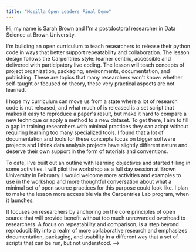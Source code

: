 ```yaml
---
title: "Mozilla Open Leaders Final Demo"
---
```


Hi, my name is Sarah Brown and I'm a postdoctoral researcher in Data Science at Brown University.

I'm building an open curriculum to teach researchers to release their python code in ways that better support repeatability and collaboration. The lesson design follows the Carpentries style: learner centric, accessible and delivered with participatory live coding.  The lesson will teach concepts of project organization, packaging, environments, documentation, and publishing.  These are topics that many researchers won't know: whether self-taught or focused on theory, these very practical aspects are not learned.

I hope my curriculum can move us from a state where a lot of research code is not released, and what much of is released is a set script that makes it easy to reproduce a paper's result, but make it hard to compare a new technique or apply a method to a new dataset.
To get there, I aim to fill a gap in training researchers with minimal practices they can adopt without requiring learning  too many specialized tools. I found that a lot of documentation and tools for these concepts focus on bigger  software projects and I think data analysis projects have slightly different nature and deserve their own support in the form of tutorials and conventions.


To date, I've built out an outline with learning objectives and started filling in some activities.  I will pilot the workshop as a full day session at Brown University in February. I would welcome more activities and examples to use in the workshop and more thoughtful conversation about what a minimal set of open source practices for this purpose could look like. I plan to make the lesson more accessible via the Carpentries Lab program, when it launches.


<!-- ## Practice Version /Notes

- Curriculum that distills minimal principles of open source
- removes barriers to better code practices
- more accessible tutorials
- delivered hands-on code-along format

My vision is that researchers will have the tools to release their code and that they will release research code to have better reproducible science and baselines and comparisons

Next steps:
- looking forward to carpentries lab
- more activities and examples
- pilot in februrary

feedback:
- good and slow, understandable
- example to fill time, scenario of what it might look like, pause
- mention python specific
- general principles, packaging, documentation,
- baseline/comparison vs reproducibiliy
- citation and reward structure for researchers
- address resource


This is to be a collaboration among scientific computing researchers and educators to develop accessible tutorial materials and minimal templates that empower researchers developing new analysis techniques to release them in formats that encourage community adoption. -->


<!--
## Week 12 Vision  Ex

What I plan to create as a leader on this project
 - curriculum
The vision of what will be so, if I am successful in my work
 - reproducible research
 - better minimum working examples
What will be so in 5/10/20 years time? What is your overall BIG vision?
 -
Why is this important to you? What is in it for you? For others?
 -
What are 2-3 key activities or critical points we should know about your vision?
 -  
What is the difference your vision will make for you, your community, the world?

Progress
- outline and some examples

Looking for
 - ideas on activities/examples
 - exercises for practice

Crowd AI as a possible resource -->

<!--
I am building an open curriculum to prepare researchers to release the python data analysis projects and tools in ways that better support repeatability and comparison of methods. The lesson is designed to be delivered in the participatory live coding that is a signature of the Carpentries.
 <!-- means that the material is novice-friendly, learner-centric, and intended to be delivered in a live-code-along format. -->
It focuses on researchers by anchoring on the core principles of open source that will provide benefit without too much unrewarded overhead to researchers. A focus on repeatability and comparison, is a step beyond reproducibility into a realm of more collaborative research and emphasizes documentation, packaging, and usability in a different way that a set of scripts that can be run, but not understood. -->
